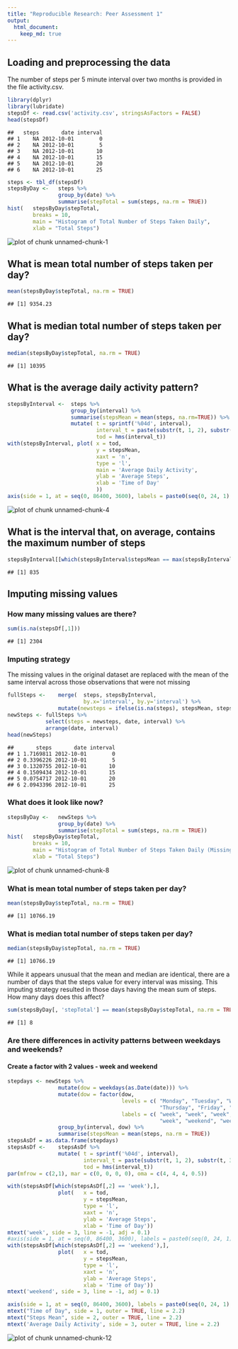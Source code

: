 ```yaml
---
title: "Reproducible Research: Peer Assessment 1"
output: 
  html_document:
    keep_md: true
---
```



## Loading and preprocessing the data
The number of steps per 5 minute interval over two months is provided in the file activity.csv.

```r
library(dplyr)
library(lubridate)
stepsDf <- read.csv('activity.csv', stringsAsFactors = FALSE)
head(stepsDf)
```

```
##   steps       date interval
## 1    NA 2012-10-01        0
## 2    NA 2012-10-01        5
## 3    NA 2012-10-01       10
## 4    NA 2012-10-01       15
## 5    NA 2012-10-01       20
## 6    NA 2012-10-01       25
```

```r
steps <- tbl_df(stepsDf)
stepsByDay <- 	steps %>%  
				group_by(date) %>% 
				summarise(stepTotal = sum(steps, na.rm = TRUE))
hist(	stepsByDay$stepTotal, 
		breaks = 10, 
		main = "Histogram of Total Number of Steps Taken Daily",
		xlab = "Total Steps")
```

![plot of chunk unnamed-chunk-1](figure/unnamed-chunk-1-1.png)

## What is mean total number of steps taken per day?

```r
mean(stepsByDay$stepTotal, na.rm = TRUE)
```

```
## [1] 9354.23
```

## What is median total number of steps taken per day?

```r
median(stepsByDay$stepTotal, na.rm = TRUE)
```

```
## [1] 10395
```

## What is the average daily activity pattern?

```r
stepsByInterval <- 	steps %>% 
					group_by(interval) %>%
					summarise(stepsMean = mean(steps, na.rm=TRUE)) %>%
					mutate(	t = sprintf('%04d', interval), 
							interval_t = paste(substr(t, 1, 2), substr(t, 3, 4), '00', sep = ':' ),
							tod = hms(interval_t))
with(stepsByInterval, plot(	x = tod, 
							y = stepsMean, 
							xaxt = 'n', 
							type = 'l', 
							main = 'Average Daily Activity',
							ylab = 'Average Steps',
							xlab = 'Time of Day'
							))
axis(side = 1, at = seq(0, 86400, 3600), labels = paste0(seq(0, 24, 1), ':00'))
```

![plot of chunk unnamed-chunk-4](figure/unnamed-chunk-4-1.png)

## What is the interval that, on average, contains the maximum number of steps

```r
stepsByInterval[[which(stepsByInterval$stepsMean == max(stepsByInterval$stepsMean)), 'interval']]
```

```
## [1] 835
```



## Imputing missing values
### How many missing values are there?

```r
sum(is.na(stepsDf[,1]))
```

```
## [1] 2304
```
### Imputing strategy
The missing values in the original dataset are replaced with the mean of
the same interval across those observations that were not missing

```r
fullSteps <- 	merge(	steps, stepsByInterval,
						by.x='interval', by.y='interval') %>% 
				mutate(newsteps = ifelse(is.na(steps), stepsMean, steps))
newSteps <- fullSteps %>%
			select(steps = newsteps, date, interval) %>% 
			arrange(date, interval)
head(newSteps)
```

```
##       steps       date interval
## 1 1.7169811 2012-10-01        0
## 2 0.3396226 2012-10-01        5
## 3 0.1320755 2012-10-01       10
## 4 0.1509434 2012-10-01       15
## 5 0.0754717 2012-10-01       20
## 6 2.0943396 2012-10-01       25
```

### What does it look like now?

```r
stepsByDay <- 	newSteps %>%  
				group_by(date) %>% 
				summarise(stepTotal = sum(steps, na.rm = TRUE))
hist(	stepsByDay$stepTotal, 
		breaks = 10, 
		main = "Histogram of Total Number of Steps Taken Daily (Missing Values Imputed)",
		xlab = "Total Steps")
```

![plot of chunk unnamed-chunk-8](figure/unnamed-chunk-8-1.png)

### What is mean total number of steps taken per day?

```r
mean(stepsByDay$stepTotal, na.rm = TRUE)
```

```
## [1] 10766.19
```

### What is median total number of steps taken per day?

```r
median(stepsByDay$stepTotal, na.rm = TRUE)
```

```
## [1] 10766.19
```
While it appears unusual that the mean and median are identical, there are a number 
of days that the steps value for every interval was missing. This imputing 
strategy resulted in those days having the mean sum of steps.
How many days does this affect?

```r
sum(stepsByDay[, 'stepTotal'] == mean(stepsByDay$stepTotal, na.rm = TRUE))
```

```
## [1] 8
```



### Are there differences in activity patterns between weekdays and weekends?
#### Create a factor with 2 values - week and weekend

```r
stepdays <- newSteps %>% 
				mutate(dow = weekdays(as.Date(date))) %>%
				mutate(dow = factor(dow, 
									levels = c(	"Monday", "Tuesday", "Wednesday", 
												"Thursday", "Friday", "Saturday", "Sunday"), 
									labels = c(	"week", "week", "week", "week", 
												"week", "weekend", "weekend"))) %>%
				group_by(interval, dow) %>%
				summarise(stepsMean = mean(steps, na.rm = TRUE)) 
stepsAsDf = as.data.frame(stepdays)
stepsAsDf <- 	stepsAsDf %>%	
				mutate(	t = sprintf('%04d', interval), 
						interval_t = paste(substr(t, 1, 2), substr(t, 3, 4), '00', sep = ':' ),
						tod = hms(interval_t))
par(mfrow = c(2,1), mar = c(0, 0, 0, 0), oma = c(4, 4, 4, 0.5))

with(stepsAsDf[which(stepsAsDf[,2] == 'week'),],
				plot(	x = tod, 
						y = stepsMean, 
						type = 'l', 
						xaxt = 'n',
						ylab = 'Average Steps',
						xlab = 'Time of Day'))
mtext('week', side = 3, line = -1, adj = 0.1)
#axis(side = 1, at = seq(0, 86400, 3600), labels = paste0(seq(0, 24, 1), ':00'))
with(stepsAsDf[which(stepsAsDf[,2] == 'weekend'),],
				plot(	x = tod, 
						y = stepsMean, 
						type = 'l', 
						xaxt = 'n',
						ylab = 'Average Steps',
						xlab = 'Time of Day'))
mtext('weekend', side = 3, line = -1, adj = 0.1)

axis(side = 1, at = seq(0, 86400, 3600), labels = paste0(seq(0, 24, 1), ':00'))
mtext("Time of Day", side = 1, outer = TRUE, line = 2.2)		
mtext("Steps Mean", side = 2, outer = TRUE, line = 2.2)		
mtext('Average Daily Activity', side = 3, outer = TRUE, line = 2.2)	
```

![plot of chunk unnamed-chunk-12](figure/unnamed-chunk-12-1.png)

